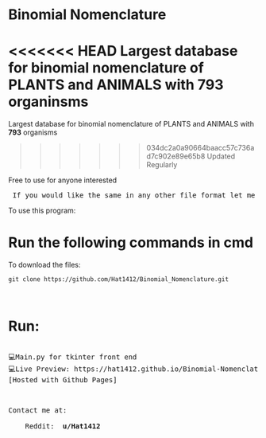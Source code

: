 # Binomial Nomenclature
<<<<<<< HEAD
Largest database for binomial nomenclature of PLANTS and ANIMALS with 793 organinsms
=======
Largest database for binomial nomenclature of PLANTS and ANIMALS with <strong>793</strong> organisms </br>
>>>>>>> 034dc2a0a90664baacc57c736ad7c902e89e65b8
Updated Regularly

Free to use for anyone interested 
<br>
<pre> If you would like the same in any other file format let me know 😸</pre>
To use this program:

<strong> <h1> Run the following commands in cmd </h1> </strong>

To download the files:
  ```
  git clone https://github.com/Hat1412/Binomial_Nomenclature.git
  
  ```   
</br>
<h1> Run: </h1>
<pre> 
💻Main.py for tkinter front end 
💻Live Preview: https://hat1412.github.io/Binomial-Nomenclature/
[Hosted with Github Pages]
</pre>
</br>
<pre>
Contact me at: </br>
    Reddit: <strong> u/Hat1412 </strong>
</pre>
